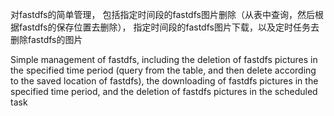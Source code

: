 对fastdfs的简单管理，
包括指定时间段的fastdfs图片删除（从表中查询，然后根据fastdfs的保存位置去删除），
指定时间段的fastdfs图片下载，以及定时任务去删除fastdfs的图片

Simple management of fastdfs, 
including the deletion of fastdfs pictures in the specified time period (query from the table, and then delete according to the saved location of fastdfs), 
the downloading of fastdfs pictures in the specified time period, and the deletion of fastdfs pictures in the scheduled task
